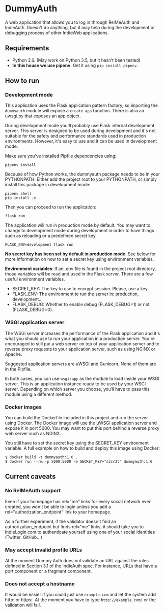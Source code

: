 DummyAuth
=========

A web application that allows you to log in through RelMeAuth and IndieAuth.
Doesn't do anything, but it may help during the development or debugging
process of other IndieWeb applications.


Requirements
------------

* Python 3.6. (May work on Python 3.5, but it hasn't been tested)
* **In this house we use pipenv**. Get it using `pip install pipenv`.


How to run
----------

### Development mode

This application uses the Flask application pattern factory, so importing
the `dummyauth` module will expose a `create_app` function. There is also an
uwsgi.py that exposes an app object.

During development mode you'll probably use Flask internal development server.
This server is designed to be used during development and it's not suitable
for the safety and performance standards used in production environments.
However, it's easy to use and it can be used in development mode.

Make sure you've installed Pipfile dependencies using:

    pipenv install

Because of how Python works, the dummyauth package needs to be in your
PYTHONPATH. Either add the project root to your PYTHONPATH, or simply install
this package in development mode:

    pipenv shell
    pip install -e .

Then you can proceed to run the application:

    flask run

The application will run in production mode by default. You may want to change
to development mode during development in order to have things such as
reloading or a predefined secret key.

    FLASK_ENV=development flask run

**No secret key has been set by default in production mode**. See below for
more information on how to set a secret key using environment variables.

**Environment variables**: If an .env file is found in the project root
directory, those variables will be read and used in the Flask server. There
are a few useful environment variables.

* SECRET_KEY: The key to use to encrypt session. Please, use a key.
* FLASK_ENV: The environment to run the server in: production, development...
* FLASK_DEBUG: Whether to enable debug (FLASK_DEBUG=1) or not (FLASK_DEBUG=0).


### WSGI application server

The WSGI server increases the performance of the Flask application and it's
what you should use to run your application in a production server. You're
encouraged to still put a web server on top of your application server and
to reverse proxy requests to your application server, such as using NGINX or
Apache.

Suggested application servers are uWSGI and Gunicorn. None of them are in the
Pipfile.

In both cases, you can use `wsgi:app` as the module to load inside your WSGI
server. This is an application instance ready to be used by your WSGI server.
Depending on which server you choose, you'll have to pass this module using
a different method.


### Docker images

You can build the Dockerfile included in this project and run the server using
Docker. The Docker image will use the uWSGI application server and expose it
in port 5000. You may want to put this port behind a reverse proxy web server
such as NGINX.

You still have to set the secret key using the SECRET_KEY environment variable.
A full example on how to build and deploy this image using Docker:

    $ docker build -t dummyauth:1.0 .
    $ docker run --rm -p 5000:5000 -e SECRET_KEY="s3cr3t" dummyauth:1.0


Current caveats
---------------

### No RelMeAuth support

Even if your homepage has rel="me" links for every social network ever created,
you won't be able to login unless you add a rel="authorization_endpoint" link
to your homepage.

As a further experiment, if the validator doesn't find an authorization_endpoint
but finds rel="me" links, it should take you to IndieLogin.com to authenticate
yourself using one of your social identities (Twitter, GitHub...)


### May accept invalid profile URLs

At the moment Dummy Auth does not validate an URL against the rules defined
in Section 3.1 of the IndieAuth spec. For instance, URLs that have a port
component or a fragment component.


### Does not accept a hostname

It would be easier if you could just use `example.com` and let the system
add http: or https:. At the moment you have to type `http://example.com/` or
the validation will fail.
